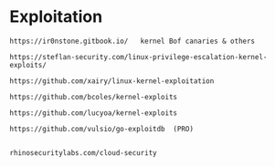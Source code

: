 # Exploitation




    https://ir0nstone.gitbook.io/   kernel Bof canaries & others

    https://steflan-security.com/linux-privilege-escalation-kernel-exploits/ 

    https://github.com/xairy/linux-kernel-exploitation

    https://github.com/bcoles/kernel-exploits

    https://github.com/lucyoa/kernel-exploits

    https://github.com/vulsio/go-exploitdb  (PRO)


    rhinosecuritylabs.com/cloud-security

    
